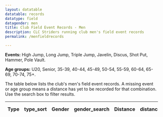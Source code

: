 ```yaml
---
layout: datatable
datatable: records
datatype: field
datagender: men
title: Club Field Event Records - Men
description: CLC Striders running club men's field event records
permalink: /menfieldrecords

---
```


**Events:** High Jump, Long Jump, Triple Jump, Javelin, Discus, Shot Put, Hammer, Pole Vault.

**Age groups:** U20, Senior, 35-39, 40-44, 45-49, 50-54, 55-59, 60-64, 65-69, 70-74, 75+.

The table below lists the club's men's field event records. A missing event or age group means a distance has yet to be recorded for that combination. Use the search box to filter results.

<table id="site_data_records" style="width:100%">
    <thead>
        <tr>
            <th data-field="Type">Type</th>
            <th data-field="type_sort">type_sort</th>
            <th data-field="Gender">Gender</th>
            <th data-field="gender_search">gender_search</th>
            <th data-field="Distance">Distance</th>
            <th data-field="distance_m_sort">distance_m_sort</th>
            <th data-field="Age Group">Age Group</th>
            <th data-field="age_sort">age_sort</th>
            <th data-field="Holder">Holder</th>
            <th data-field="Time">Distance&nbsp;(m)</th>
            <th data-field="time_secs_sort">time_secs_sort</th>
            <th data-field="Venue">Venue</th>
            <th data-field="Date">Date</th>
            <th data-field="date_sort">date_sort</th>
        </tr>
    </thead>
</table>
